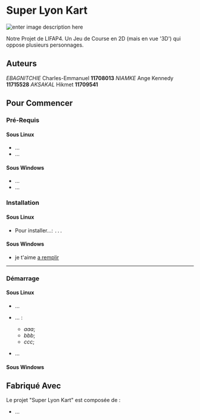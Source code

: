 ﻿
  # 					Super Lyon Kart
 
![enter image description here](https://encrypted-tbn0.gstatic.com/images?q=tbn:ANd9GcRs_TEnrMwx9JTGsUwAqY0U7_2nuWynEP643SKgQuvFR08Wyl1R)


Notre Projet de LIFAP4. Un Jeu de Course en 2D (mais en vue '3D') qui oppose plusieurs personnages.

  ## Auteurs 
  *EBAGNITCHIE* Charles-Emmanuel  **11708013** 
  *NIAMKE* Ange Kennedy **11715528** 
  *AKSAKAL* Hikmet **11709541**

## Pour Commencer

### Pré-Requis

#### Sous Linux
*  ...
*  ...

#### Sous Windows

*  ...
*  ...

### Installation

#### Sous Linux
*  Pour installer...:
`...`

#### Sous Windows
*  je t'aime [a remplir](
https://www.google.fr)
------
### Démarrage

#### Sous Linux
* ...

* ... :

	*  _aaa_;
	*  _bbb_;
	*   _ccc_;
	
* ...

#### Sous Windows


## Fabriqué Avec

Le projet "Super Lyon Kart" est composée de  :

- ...



